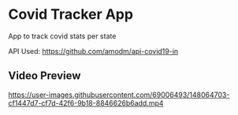 # Covid Tracker App
App to track covid stats per state

API Used: https://github.com/amodm/api-covid19-in

## Video Preview

https://user-images.githubusercontent.com/69006493/148064703-cf1447d7-cf7d-42f6-9b18-8846626b6add.mp4



